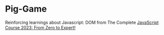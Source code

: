 # Pig-Game
Reinforcing learnings about Javascript: DOM from The Complete [JavaScript Course 2023: From Zero to Expert!](https://www.udemy.com/course/the-complete-javascript-course/)
